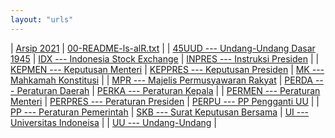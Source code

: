 ```yaml
---
layout: "urls"
---
```


| [Arsip 2021](https://uuppri.github.io/2021/) | [00-README-ls-alR.txt](00-README-ls-alR.txt) |
| [45UUD --- Undang-Undang Dasar 1945](45UUD/) | [IDX --- Indonesia Stock Exchange](IDX/)     | [INPRES --- Instruksi Presiden](INPRES/) |
| [KEPMEN --- Keputusan Menteri](KEPMEN/)      | [KEPPRES --- Keputusan Presiden](KEPPRES/)   | [MK --- Mahkamah Konstitusi](MK/)        |
| [MPR --- Majelis Permusyawaran Rakyat](MPR/) | [PERDA --- Peraturan Daerah](PERDA/)         | [PERKA --- Peraturan Kepala](PERKA/)     |
| [PERMEN --- Peraturan Menteri](PERMEN/)      | [PERPRES --- Peraturan Presiden](PERPRES/)   | [PERPU --- PP Pengganti UU](PERPU/) |
| [PP --- Peraturan Pemerintah](PP/)           | [SKB --- Surat Keputusan Bersama](SKB/)      | [UI --- Universitas Indoneisa](UI/)      |
| [UU --- Undang-Undang](UU/)                  |

